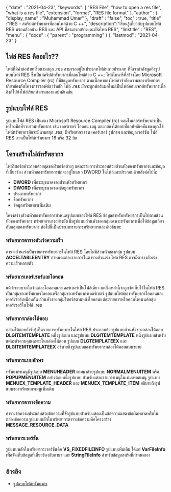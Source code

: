 {
  "date" : "2021-04-23",
  "keywords": [ "RES File", "how to open a res file", "what is a res file", "extension", "format", "RES file format" ],
  "author" : {
    "display_name" : "Muhammad Umar"
},
  "draft" : "false",
  "toc" : true,
  "title" :"RES - สคริปต์ทรัพยากรที่คอมไพล์ด้วย C ++",
  "description":"เรียนรู้เกี่ยวกับรูปแบบไฟล์ RES พร้อมตัวอย่าง RES และ API ที่สามารถสร้างและเปิดไฟล์ RES",
  "linktitle" : "RES",
  "menu" : {
    "docs" : {
      "parent" : "programming"
}
},
  "lastmod" : "2021-04-23"
}

## ไฟล์ RES คืออะไร??
ไฟล์ที่มีคำต่อท้ายหรือนามสกุล .res สามารถอยู่ในประเภทไฟล์หลายประเภท ที่นี่เรากำลังพูดถึงรูปแบบไฟล์ RES ซึ่งเป็นสคริปต์ทรัพยากรที่คอมไพล์ด้วย C ++; ไฟล์ไบนารีที่สร้างโดย Microsoft Resource Compiler (rc) ที่มีข้อมูลทรัพยากร ตามเนื้อหาของไฟล์คำจำกัดความของทรัพยากร เกี่ยวข้องกับโครงการซอฟต์แวร์หลัก ไฟล์ .res มักจะถูกฟอร์แมตใหม่เป็นไฟล์ออบเจกต์ทรัพยากรเพื่อลิงก์ไปยังไฟล์เรียกทำงานของแอปพลิเคชัน

## รูปแบบไฟล์ RES
รูปแบบไฟล์ RES เป็นของ Microsoft Resource Compiler (rc) คอมไพเลอร์ทรัพยากรเป็นเครื่องมือที่รวบรวมทรัพยากร เช่น เคอร์เซอร์ ไอคอน เมนู และกล่องโต้ตอบที่แอปพลิเคชันของคุณใช้ ไฟล์ทรัพยากรมักจะมีนามสกุล .res; มีทรัพยากร เช่น เคอร์เซอร์ รูปภาพ และข้อมูลเวอร์ชัน ไฟล์ RES อาจเป็นไฟล์ทรัพยากร 16 หรือ 32 บิต
## โครงสร้างไฟล์ทรัพยากร
ไฟล์รีซอร์สประกอบด้วยชุดของรีซอร์สต่างๆ แต่ละรายการประกอบด้วยส่วนหัวของทรัพยากรและข้อมูลที่เกี่ยวข้อง ส่วนหัวของทรัพยากรมักจะอยู่ในแนว DWORD ในไฟล์และประกอบด้วยสิ่งต่อไปนี้:

- **DWORD** เพื่อระบุขนาดของส่วนหัวทรัพยากร
- **DWORD** เพื่อระบุขนาดของข้อมูลทรัพยากร
- ประเภททรัพยากร
- ชื่อทรัพยากร
- ข้อมูลทรัพยากรเพิ่มเติม

โครงสร้างส่วนหัวของทรัพยากรกำหนดรูปแบบของไฟล์ RES ข้อมูลสำหรับทรัพยากรเป็นไปตามส่วนหัวของทรัพยากร ทรัพยากรบางอย่างยังเพิ่มรูปแบบส่วนหัวของกลุ่มเฉพาะทรัพยากรเพื่อให้ข้อมูลเกี่ยวกับกลุ่มของทรัพยากร ต่อไปนี้เป็นประเภทรายการทรัพยากรและคำอธิบาย:

### ทรัพยากรตารางตัวเร่งความเร็ว
ตารางส่วนเร่งเป็นรายการทรัพยากรในไฟล์ RES โดยไม่มีส่วนหัวของกลุ่ม รูปแบบ **ACCELTABLEENTRY** กำหนดแต่ละรายการในตารางส่วนเร่ง ไฟล์ RES อาจมีตารางตัวเร่งความเร็วหลายตัว

### ทรัพยากรเคอร์เซอร์และไอคอน
แม้ว่าระบบจะถือว่าแต่ละไอคอนและเคอร์เซอร์เป็นไฟล์เดียว แต่สิ่งเหล่านี้จะถูกจัดเก็บไว้ในไฟล์ RES เป็นกลุ่มของทรัพยากรไอคอนหรือกลุ่มของทรัพยากรเคอร์เซอร์ รูปแบบไฟล์ของทรัพยากรไอคอนและเคอร์เซอร์เหมือนกัน ส่วนหัวของกลุ่มรีซอร์สตามหลังไอคอนแต่ละรายการหรือคอมโพเนนต์กลุ่มเคอร์เซอร์ในไฟล์ .res

### ทรัพยากรกล่องโต้ตอบ
กล่องโต้ตอบยังรับรู้เป็นรายการทรัพยากรในไฟล์ RES ประกอบด้วยรูปแบบส่วนหัวของกล่องโต้ตอบ **DLGITEMTEMPLATE** หนึ่งรูปแบบ และรูปแบบ **DLGITEMTEMPLATE** หนึ่งรูปแบบสำหรับแต่ละตัวควบคุมเฉพาะในกล่องโต้ตอบ รูปแบบ **DLGTEMPLATEEX** และ **DLGITEMTEMPLATEEX** อธิบายถึงรูปแบบของทรัพยากรกล่องโต้ตอบแบบขยาย

### ทรัพยากรแบบอักษร
ทรัพยากรเมนูมีรูปแบบ **MENUHEADER** ตามมาด้วยรูปแบบ **NORMALMENUITEM** หรือ **POPUPMENUITEM** อย่างน้อยหนึ่งรูปแบบ สำหรับแต่ละรายการเมนูในเทมเพลตเมนู รูปแบบ **MENUEX_TEMPLATE_HEADER** และ **MENUEX_TEMPLATE_ITEM** อธิบายถึงรูปแบบของทรัพยากรเมนูเพิ่มเติม

### ทรัพยากรตารางข้อความ
ตารางข้อความประกอบด้วยข้อความที่จัดรูปแบบสำหรับแสดงเป็นข้อความแสดงข้อผิดพลาดหรือในกล่องข้อความ รูปแบบหลักในทรัพยากรตารางข้อความคือโครงสร้าง **MESSAGE_RESOURCE_DATA**

### ทรัพยากรเวอร์ชัน
รูปแบบหลักในทรัพยากรเวอร์ชันคือ **VS_FIXEDFILEINFO** รูปแบบเพิ่มเติม ได้แก่ **VarFileInfo** เพื่อจัดเก็บข้อมูลที่เกี่ยวข้องกับภาษา และ **StringFileInfo** สำหรับข้อมูลสตริงที่กำหนดเอง




## อ้างอิง

* [รูปแบบไฟล์ทรัพยากร](https://learn.microsoft.com/en-us/windows/win32/menurc/resource-file-formats)
 


 



